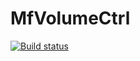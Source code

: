 # MfVolumeCtrl

[![Build status](https://ci.appveyor.com/api/projects/status/8xm72g430v4x1f02?svg=true)](https://ci.appveyor.com/project/MFunction96/mfvolumectrl)

